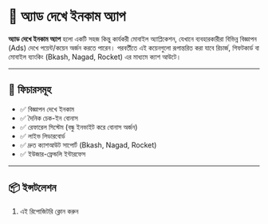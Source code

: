 # 📱 অ্যাড দেখে ইনকাম অ্যাপ

**অ্যাড দেখে ইনকাম অ্যাপ** হলো একটি সহজ কিন্তু কার্যকরী মোবাইল অ্যাপ্লিকেশন, যেখানে ব্যবহারকারীরা বিভিন্ন বিজ্ঞাপন (Ads) দেখে পয়েন্ট/কয়েন অর্জন করতে পারেন। পরবর্তীতে এই কয়েনগুলো রূপান্তরিত করা যাবে রিচার্জ, গিফটকার্ড বা মোবাইল ব্যাংকিং (Bkash, Nagad, Rocket) এর মাধ্যমে ক্যাশ আউটে।  

---

## 🚀 ফিচারসমূহ
- ✅ বিজ্ঞাপন দেখে ইনকাম  
- ✅ দৈনিক চেক-ইন বোনাস  
- ✅ রেফারেল সিস্টেম (বন্ধু ইনভাইট করে বোনাস অর্জন)  
- ✅ লাইভ লিডারবোর্ড  
- ✅ দ্রুত ক্যাশআউট সাপোর্ট (Bkash, Nagad, Rocket)  
- ✅ ইউজার-ফ্রেন্ডলি ইন্টারফেস  

---

## 📦 ইন্সটলেশন
1. এই রিপোজিটরি ক্লোন করুন  
   ```bash
